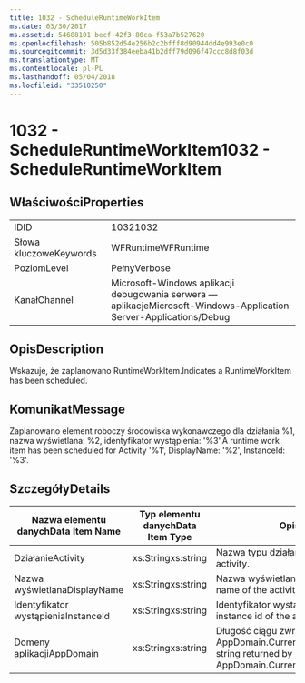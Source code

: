 ```yaml
---
title: 1032 - ScheduleRuntimeWorkItem
ms.date: 03/30/2017
ms.assetid: 54688101-becf-42f3-80ca-f53a7b527620
ms.openlocfilehash: 505b852d54e256b2c2bfff8d90944dd4e993e0c0
ms.sourcegitcommit: 3d5d33f384eeba41b2dff79d096f47ccc8d8f03d
ms.translationtype: MT
ms.contentlocale: pl-PL
ms.lasthandoff: 05/04/2018
ms.locfileid: "33510250"
---
```

# <a name="1032---scheduleruntimeworkitem"></a><span data-ttu-id="31858-102">1032 - ScheduleRuntimeWorkItem</span><span class="sxs-lookup"><span data-stu-id="31858-102">1032 - ScheduleRuntimeWorkItem</span></span>
## <a name="properties"></a><span data-ttu-id="31858-103">Właściwości</span><span class="sxs-lookup"><span data-stu-id="31858-103">Properties</span></span>  
  
|||  
|-|-|  
|<span data-ttu-id="31858-104">ID</span><span class="sxs-lookup"><span data-stu-id="31858-104">ID</span></span>|<span data-ttu-id="31858-105">1032</span><span class="sxs-lookup"><span data-stu-id="31858-105">1032</span></span>|  
|<span data-ttu-id="31858-106">Słowa kluczowe</span><span class="sxs-lookup"><span data-stu-id="31858-106">Keywords</span></span>|<span data-ttu-id="31858-107">WFRuntime</span><span class="sxs-lookup"><span data-stu-id="31858-107">WFRuntime</span></span>|  
|<span data-ttu-id="31858-108">Poziom</span><span class="sxs-lookup"><span data-stu-id="31858-108">Level</span></span>|<span data-ttu-id="31858-109">Pełny</span><span class="sxs-lookup"><span data-stu-id="31858-109">Verbose</span></span>|  
|<span data-ttu-id="31858-110">Kanał</span><span class="sxs-lookup"><span data-stu-id="31858-110">Channel</span></span>|<span data-ttu-id="31858-111">Microsoft-Windows aplikacji debugowania serwera — aplikacje</span><span class="sxs-lookup"><span data-stu-id="31858-111">Microsoft-Windows-Application Server-Applications/Debug</span></span>|  
  
## <a name="description"></a><span data-ttu-id="31858-112">Opis</span><span class="sxs-lookup"><span data-stu-id="31858-112">Description</span></span>  
 <span data-ttu-id="31858-113">Wskazuje, że zaplanowano RuntimeWorkItem.</span><span class="sxs-lookup"><span data-stu-id="31858-113">Indicates a RuntimeWorkItem has been scheduled.</span></span>  
  
## <a name="message"></a><span data-ttu-id="31858-114">Komunikat</span><span class="sxs-lookup"><span data-stu-id="31858-114">Message</span></span>  
 <span data-ttu-id="31858-115">Zaplanowano element roboczy środowiska wykonawczego dla działania %1, nazwa wyświetlana: %2, identyfikator wystąpienia: '%3'.</span><span class="sxs-lookup"><span data-stu-id="31858-115">A runtime work item has been scheduled for Activity '%1', DisplayName: '%2', InstanceId: '%3'.</span></span>  
  
## <a name="details"></a><span data-ttu-id="31858-116">Szczegóły</span><span class="sxs-lookup"><span data-stu-id="31858-116">Details</span></span>  
  
|<span data-ttu-id="31858-117">Nazwa elementu danych</span><span class="sxs-lookup"><span data-stu-id="31858-117">Data Item Name</span></span>|<span data-ttu-id="31858-118">Typ elementu danych</span><span class="sxs-lookup"><span data-stu-id="31858-118">Data Item Type</span></span>|<span data-ttu-id="31858-119">Opis</span><span class="sxs-lookup"><span data-stu-id="31858-119">Description</span></span>|  
|--------------------|--------------------|-----------------|  
|<span data-ttu-id="31858-120">Działanie</span><span class="sxs-lookup"><span data-stu-id="31858-120">Activity</span></span>|<span data-ttu-id="31858-121">xs:String</span><span class="sxs-lookup"><span data-stu-id="31858-121">xs:string</span></span>|<span data-ttu-id="31858-122">Nazwa typu działania.</span><span class="sxs-lookup"><span data-stu-id="31858-122">The type name of the activity.</span></span>|  
|<span data-ttu-id="31858-123">Nazwa wyświetlana</span><span class="sxs-lookup"><span data-stu-id="31858-123">DisplayName</span></span>|<span data-ttu-id="31858-124">xs:String</span><span class="sxs-lookup"><span data-stu-id="31858-124">xs:string</span></span>|<span data-ttu-id="31858-125">Nazwa wyświetlana działania.</span><span class="sxs-lookup"><span data-stu-id="31858-125">The display name of the activity.</span></span>|  
|<span data-ttu-id="31858-126">Identyfikator wystąpienia</span><span class="sxs-lookup"><span data-stu-id="31858-126">InstanceId</span></span>|<span data-ttu-id="31858-127">xs:String</span><span class="sxs-lookup"><span data-stu-id="31858-127">xs:string</span></span>|<span data-ttu-id="31858-128">Identyfikator wystąpienia działania.</span><span class="sxs-lookup"><span data-stu-id="31858-128">The instance id of the activity.</span></span>|  
|<span data-ttu-id="31858-129">Domeny aplikacji</span><span class="sxs-lookup"><span data-stu-id="31858-129">AppDomain</span></span>|<span data-ttu-id="31858-130">xs:String</span><span class="sxs-lookup"><span data-stu-id="31858-130">xs:string</span></span>|<span data-ttu-id="31858-131">Długość ciągu zwróconego przez AppDomain.CurrentDomain.FriendlyName.</span><span class="sxs-lookup"><span data-stu-id="31858-131">The string returned by AppDomain.CurrentDomain.FriendlyName.</span></span>|
